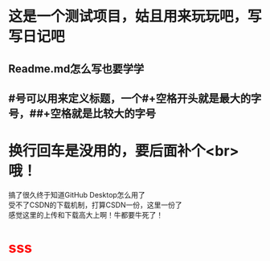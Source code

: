 # 这是一个测试项目，姑且用来玩玩吧，写写日记吧
## Readme.md怎么写也要学学
## #号可以用来定义标题，一个#+空格开头就是最大的字号，##+空格就是比较大的字号
# 换行回车是没用的，要后面补个&lt;br>哦！
搞了很久终于知道GitHub Desktop怎么用了<br>
受不了CSDN的下载机制，打算CSDN一份，这里一份了<br>
感觉这里的上传和下载高大上啊！牛都要牛死了！<br>
<h1 style="color:red">sss</h1>
